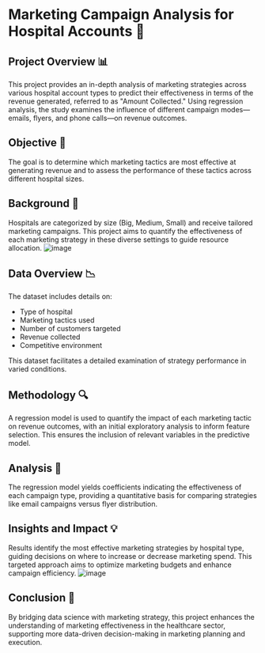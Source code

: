 
# Marketing Campaign Analysis for Hospital Accounts 🏥

## Project Overview 📊

This project provides an in-depth analysis of marketing strategies across various hospital account types to predict their effectiveness in terms of the revenue generated, referred to as "Amount Collected." Using regression analysis, the study examines the influence of different campaign modes—emails, flyers, and phone calls—on revenue outcomes.

## Objective 🎯

The goal is to determine which marketing tactics are most effective at generating revenue and to assess the performance of these tactics across different hospital sizes.

## Background 📑

Hospitals are categorized by size (Big, Medium, Small) and receive tailored marketing campaigns. This project aims to quantify the effectiveness of each marketing strategy in these diverse settings to guide resource allocation.
![image](https://github.com/user-attachments/assets/d8de3821-2c0c-484b-bb73-a480521163cc)

## Data Overview 📉

The dataset includes details on:

- Type of hospital
- Marketing tactics used
- Number of customers targeted
- Revenue collected
- Competitive environment

This dataset facilitates a detailed examination of strategy performance in varied conditions.

## Methodology 🔍

A regression model is used to quantify the impact of each marketing tactic on revenue outcomes, with an initial exploratory analysis to inform feature selection. This ensures the inclusion of relevant variables in the predictive model.

## Analysis 🔬

The regression model yields coefficients indicating the effectiveness of each campaign type, providing a quantitative basis for comparing strategies like email campaigns versus flyer distribution.

## Insights and Impact 💡

Results identify the most effective marketing strategies by hospital type, guiding decisions on where to increase or decrease marketing spend. This targeted approach aims to optimize marketing budgets and enhance campaign efficiency.
![image](https://github.com/user-attachments/assets/8d12ef50-0927-444c-a775-d5f7d41fb18e)

## Conclusion 📘

By bridging data science with marketing strategy, this project enhances the understanding of marketing effectiveness in the healthcare sector, supporting more data-driven decision-making in marketing planning and execution.
